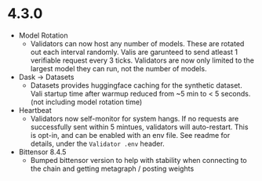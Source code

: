 # 4.3.0

- Model Rotation
  - Validators can now host any number of models. These are rotated out each
    interval randomly. Valis are garunteed to send atleast 1 verifiable request
    every 3 ticks. Validators are now only limited to the largest model they can
    run, not the number of models.
- Dask -> Datasets
  - Datasets provides huggingface caching for the synthetic dataset. Vali
    startup time after warmup reduced from ~5 min to \< 5 seconds. (not
    including model rotation time)
- Heartbeat
  - Validators now self-monitor for system hangs. If no requests are
    successfully sent within 5 mintues, validators will auto-restart. This is
    opt-in, and can be enabled with an env file. See readme for details, under
    the `Validator .env` header.
- Bittensor 8.4.5
  - Bumped bittensor version to help with stability when connecting to the chain
    and getting metagraph / posting weights
